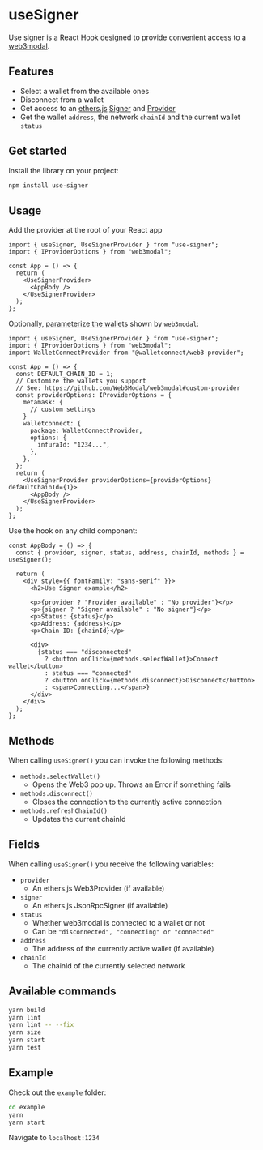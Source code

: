 # useSigner

Use signer is a React Hook designed to provide convenient access to a
[web3modal](https://github.com/Web3Modal/web3modal).

## Features

- Select a wallet from the available ones
- Disconnect from a wallet
- Get access to an [ethers.js](https://docs.ethers.io/v5/) [Signer](https://docs.ethers.io/v5/api/signer/#signers) and [Provider](https://docs.ethers.io/v5/api/providers/#providers)
- Get the wallet `address`, the network `chainId` and the current wallet `status`

## Get started

Install the library on your project:

```sh
npm install use-signer
```

## Usage

Add the provider at the root of your React app

```tsx
import { useSigner, UseSignerProvider } from "use-signer";
import { IProviderOptions } from "web3modal";

const App = () => {
  return (
    <UseSignerProvider>
      <AppBody />
    </UseSignerProvider>
  );
};
```

Optionally, [parameterize the wallets](https://github.com/Web3Modal/web3modal#custom-display) shown by `web3modal`:

```tsx
import { useSigner, UseSignerProvider } from "use-signer";
import { IProviderOptions } from "web3modal";
import WalletConnectProvider from "@walletconnect/web3-provider";

const App = () => {
  const DEFAULT_CHAIN_ID = 1;
  // Customize the wallets you support
  // See: https://github.com/Web3Modal/web3modal#custom-provider
  const providerOptions: IProviderOptions = {
    metamask: {
      // custom settings
    }
    walletconnect: {
      package: WalletConnectProvider,
      options: {
        infuraId: "1234...",
      },
    },
  };
  return (
    <UseSignerProvider providerOptions={providerOptions} defaultChainId={1}>
      <AppBody />
    </UseSignerProvider>
  );
};
```

Use the hook on any child component:

```tsx
const AppBody = () => {
  const { provider, signer, status, address, chainId, methods } = useSigner();

  return (
    <div style={{ fontFamily: "sans-serif" }}>
      <h2>Use Signer example</h2>

      <p>{provider ? "Provider available" : "No provider"}</p>
      <p>{signer ? "Signer available" : "No signer"}</p>
      <p>Status: {status}</p>
      <p>Address: {address}</p>
      <p>Chain ID: {chainId}</p>

      <div>
        {status === "disconnected"
          ? <button onClick={methods.selectWallet}>Connect wallet</button>
          : status === "connected"
          ? <button onClick={methods.disconnect}>Disconnect</button>
          : <span>Connecting...</span>}
      </div>
    </div>
  );
};
```

## Methods

When calling `useSigner()` you can invoke the following methods:
- `methods.selectWallet()`
  - Opens the Web3 pop up. Throws an Error if something fails
- `methods.disconnect()`
  - Closes the connection to the currently active connection
- `methods.refreshChainId()`
  - Updates the current chainId

## Fields

When calling `useSigner()` you receive the following variables:
- `provider`
  - An ethers.js Web3Provider (if available)
- `signer`
  - An ethers.js JsonRpcSigner (if available)
- `status`
  - Whether web3modal is connected to a wallet or not
  - Can be `"disconnected", "connecting" or "connected"`
- `address`
  - The address of the currently active wallet (if available)
- `chainId`
  - The chainId of the currently selected network

## Available commands

```sh
yarn build
yarn lint
yarn lint -- --fix
yarn size
yarn start
yarn test
```

## Example

Check out the `example` folder:

```sh
cd example
yarn
yarn start
```

Navigate to `localhost:1234`
